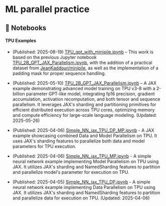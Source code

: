 # ML parallel practice

## 📝 Notebooks

#### TPU Examples

* (Published: 2025-08-19) [TPU_gpt_with_minipile.ipynb](https://github.com/JLAI162/ML_parallel_practice/blob/main/TPU_gpt_with_minipile.ipynb) – This work is based on the previous Jupyter notebook [TPU_2B_GPT_JAX_Parallelism.ipynb](https://github.com/JLAI162/ML_parallel_practice/blob/main/TPU_2B_GPT_JAX_Parallelism.ipynb), with the addition of a practical dataset from [JeanKaddour/minipile](https://huggingface.co/datasets/JeanKaddour/minipile), as well as the implementation of a padding mask for proper sequence handling.

* (Published: 2025-05-10) [TPU_2B_GPT_JAX_Parallelism.ipynb](https://github.com/JLAI162/ML_parallel_practice/blob/main/TPU_2B_GPT_JAX_Parallelism.ipynb) – A JAX example demonstrating advanced model training on TPU v3-8 with a 2-billion parameter GPT-like model, integrating fp16 precision, gradient accumulation, activation recomputation, and both tensor and sequence parallelism. It leverages JAX's sharding and partitioning primitives for efficient distributed execution across TPU cores, optimizing memory and compute efficiency for large-scale language modeling. (Updated: 2025-05-26)

* (Published: 2025-04-06) [Simple_NN_jax_TPU_DP_MP.ipynb](https://github.com/JLAI162/ML_parallel_practice/blob/main/Simple_NN_jax_TPU_DP_MP.ipynb) - A JAX example showcasing combined Data and Model Parallelism on TPU. It uses JAX's sharding features to parallelize both data and model parameters for TPU execution.

* (Published: 2025-04-06) [Simple_NN_jax_TPU_MP.ipynb](https://github.com/JLAI162/ML_parallel_practice/blob/main/Simple_NN_jax_TPU_MP.ipynb) - A simple neural network example implementing Model Parallelism on TPU using JAX. It utilizes JAX's sharding and NamedSharding features to partition and parallelize model's parameter for execution on TPU. 

* (Published: 2025-04-05) [Simple_NN_jax_TPU_DP.ipynb](https://github.com/JLAI162/ML_parallel_practice/blob/main/Simple_NN_jax_TPU_DP.ipynb) - A simple neural network example implementing Data Parallelism on TPU using JAX. It utilizes JAX's sharding and NamedSharding features to partition and parallelize data for execution on TPU. (Updated: 2025-04-06)
